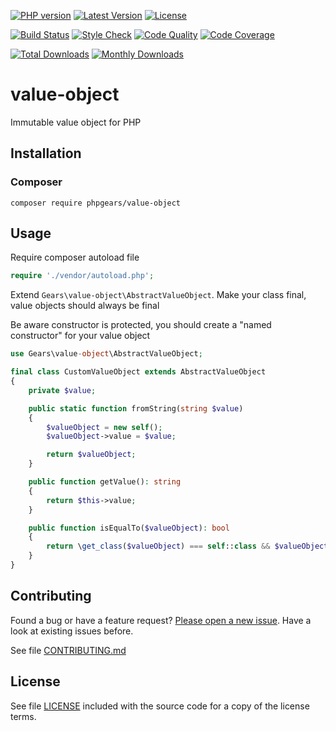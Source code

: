 [![PHP version](https://img.shields.io/badge/PHP-%3E%3D7.1-8892BF.svg?style=flat-square)](http://php.net)
[![Latest Version](https://img.shields.io/packagist/v/phpgears/value-object.svg?style=flat-square)](https://packagist.org/packages/phpgears/value-object)
[![License](https://img.shields.io/github/license/phpgears/value-object.svg?style=flat-square)](https://github.com/phpgears/value-object/blob/master/LICENSE)

[![Build Status](https://img.shields.io/travis/phpgears/value-object.svg?style=flat-square)](https://travis-ci.org/phpgears/value-object)
[![Style Check](https://styleci.io/repos/149037500/shield)](https://styleci.io/repos/149037500)
[![Code Quality](https://img.shields.io/scrutinizer/g/phpgears/value-object.svg?style=flat-square)](https://scrutinizer-ci.com/g/phpgears/value-object)
[![Code Coverage](https://img.shields.io/coveralls/phpgears/value-object.svg?style=flat-square)](https://coveralls.io/github/phpgears/value-object)

[![Total Downloads](https://img.shields.io/packagist/dt/phpgears/value-object.svg?style=flat-square)](https://packagist.org/packages/phpgears/value-object/stats)
[![Monthly Downloads](https://img.shields.io/packagist/dm/phpgears/value-object.svg?style=flat-square)](https://packagist.org/packages/phpgears/value-object/stats)

# value-object

Immutable value object for PHP

## Installation

### Composer

```
composer require phpgears/value-object
```

## Usage

Require composer autoload file

```php
require './vendor/autoload.php';
```

Extend `Gears\value-object\AbstractValueObject`. Make your class final, value objects should always be final

Be aware constructor is protected, you should create a "named constructor" for your value object

```php
use Gears\value-object\AbstractValueObject;

final class CustomValueObject extends AbstractValueObject
{
    private $value;

    public static function fromString(string $value)
    {
        $valueObject = new self();
        $valueObject->value = $value;

        return $valueObject;
    }

    public function getValue(): string
    {
        return $this->value;
    }

    public function isEqualTo($valueObject): bool
    {
        return \get_class($valueObject) === self::class && $valueObject->getValue() === $this->value;
    }
}
```

## Contributing

Found a bug or have a feature request? [Please open a new issue](https://github.com/phpgears/value-object/issues). Have a look at existing issues before.

See file [CONTRIBUTING.md](https://github.com/phpgears/value-object/blob/master/CONTRIBUTING.md)

## License

See file [LICENSE](https://github.com/phpgears/value-object/blob/master/LICENSE) included with the source code for a copy of the license terms.
